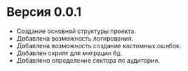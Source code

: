 # Версия 0.0.1
- Создание основной структуры проекта.
- Добавлена возможность логирования.
- Добавлена возможность создание кастомных ошибок.
- Добавлен скрипт для миграции бд.
- Добавлено определение сектора по аудитории.
